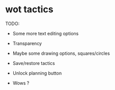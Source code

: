 # wot tactics

TODO:

- Some more text editing options
- Transparency
- Maybe some drawing options, squares/circles
- Save/restore tactics
- Unlock planning button

- Wows ?